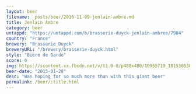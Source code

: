 ```yaml
---
layout: beer
filename: _posts/beer/2016-11-09-jenlain-ambre.md
title: Jenlain Ambre
category: beer
untappd: "https://untappd.com/b/brasserie-duyck-jenlain-ambree/7984"
country: "France"
brewery: "Brasserie Duyck"
breweryURL: "/brewery/brasserie-duyck.html"
style: "Bière de Garde"
score: 6
img: https://scontent.xx.fbcdn.net/v/t1.0-0/p480x480/10955719_10153053840738745_4377010572225479820_n.jpg?oh=36c6e28b0e025e40153b0793b2718ac5&oe=5B0A70E6
beer-date: "2015-01-28"
desc: "Was hoping for so much more than with this giant beer"
permalink: /beer/:title.html
---
```

